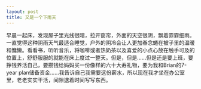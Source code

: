 ```yaml
---
layout: post
title: 又是一个下雨天
---
```




早晨一起床，发现屋子里光线很暗，拉开窗帘，外面的天空很阴，飘着霏霏细雨。一直觉得这种阴雨天气最适合睡觉，户外的阴冷会让人更加眷念蜷在被子里的温暖和慵懒。看看书，听听音乐，将咖啡或者热奶茶以及喜爱的小点心放在触手可及的位置上，舒舒服服的就能在床上度过一整天。但是，但是……但是还是要上班，要挣钱养活自己，要攒钱给妈妈买一份像样的六十大寿礼物，要为我和Brian的7-year plan储备资金……我告诉自己我需要这份薪水，所以现在我才坐在办公室里，老老实实干活，间隙逮着时间写写东西。
